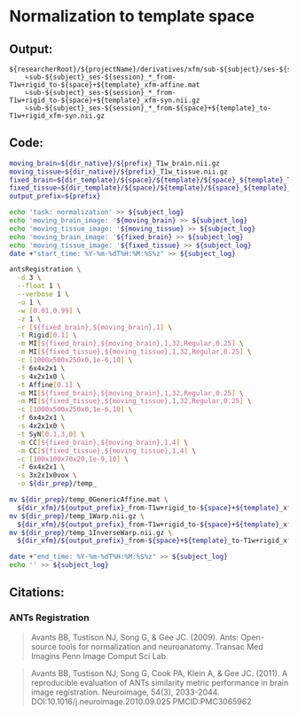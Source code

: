 # Normalization to template space
## Output:
```
${researcherRoot}/${projectName}/derivatives/xfm/sub-${subject}/ses-${session}/
    ∟sub-${subject}_ses-${session}_*_from-T1w+rigid_to-${space}+${template}_xfm-affine.mat
    ∟sub-${subject}_ses-${session}_*_from-T1w+rigid_to-${space}+${template}_xfm-syn.nii.gz
    ∟sub-${subject}_ses-${session}_*_from-${space}+${template}_to-T1w+rigid_xfm-syn.nii.gz
```
## Code:
```bash
moving_brain=${dir_native}/${prefix}_T1w_brain.nii.gz
moving_tissue=${dir_native}/${prefix}_T1w_tissue.nii.gz
fixed_brain=${dir_template}/${space}/${template}/${space}_${template}_T1w_brain.nii.gz
fixed_tissue=${dir_template}/${space}/${template}/${space}_${template}_T1w_tissue.nii.gz
output_prefix=${prefix}

echo 'task: normalization' >> ${subject_log}
echo 'moving_brain_image: '${moving_brain} >> ${subject_log}
echo 'moving_tissue_image: '${moving_tissue} >> ${subject_log}
echo 'moving_brain_image: '${fixed_brain} >> ${subject_log}
echo 'moving_tissue_image: '${fixed_tissue} >> ${subject_log}
date +"start_time: %Y-%m-%dT%H:%M:%S%z" >> ${subject_log}

antsRegistration \
  -d 3 \
  --float 1 \
  --verbose 1 \
  -u 1 \
  -w [0.01,0.99] \
  -z 1 \
  -r [${fixed_brain},${moving_brain},1] \
  -t Rigid[0.1] \
  -m MI[${fixed_brain},${moving_brain},1,32,Regular,0.25] \
  -m MI[${fixed_tissue},${moving_tissue},1,32,Regular,0.25] \
  -c [1000x500x250x0,1e-6,10] \
  -f 6x4x2x1 \
  -s 4x2x1x0 \
  -t Affine[0.1] \
  -m MI[${fixed_brain},${moving_brain},1,32,Regular,0.25] \
  -m MI[${fixed_tissue},${moving_tissue},1,32,Regular,0.25] \
  -c [1000x500x250x0,1e-6,10] \
  -f 6x4x2x1 \
  -s 4x2x1x0 \
  -t SyN[0.1,3,0] \
  -m CC[${fixed_brain},${moving_brain},1,4] \
  -m CC[${fixed_tissue},${moving_tissue},1,4] \
  -c [100x100x70x20,1e-9,10] \
  -f 6x4x2x1 \
  -s 3x2x1x0vox \
  -o ${dir_prep}/temp_

mv ${dir_prep}/temp_0GenericAffine.mat \
  ${dir_xfm}/${output_prefix}_from-T1w+rigid_to-${space}+${template}_xfm-affine.mat
mv ${dir_prep}/temp_1Warp.nii.gz \
  ${dir_xfm}/${output_prefix}_from-T1w+rigid_to-${space}+${template}_xfm-syn.nii.gz
mv ${dir_prep}/temp_1InverseWarp.nii.gz \
  ${dir_xfm}/${output_prefix}_from-${space}+${template}_to-T1w+rigid_xfm-syn.nii.gz

date +"end_time: %Y-%m-%dT%H:%M:%S%z" >> ${subject_log}
echo '' >> ${subject_log}
```
## Citations:
### ANTs Registration
>Avants BB, Tustison NJ, Song G, & Gee JC. (2009). Ants: Open-source tools for normalization and neuroanatomy. Transac Med Imagins Penn Image Comput Sci Lab.

>Avants BB, Tustison NJ, Song G, Cook PA, Klein A, & Gee JC. (2011). A reproducible evaluation of ANTs similarity metric performance in brain image registration. Neuroimage, 54(3), 2033-2044. DOI:10.1016/j.neuroimage.2010.09.025 PMCID:PMC3065962
